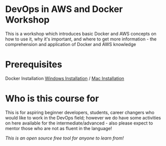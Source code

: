 # DevOps in AWS and Docker Workshop
This is a workshop which introduces basic Docker and AWS concepts on how to use it, why it's important, and where to get more information - the comprehension and application of Docker and AWS knowledge

# Prerequisites #
 Docker Installation [Windows Installation](https://docs.docker.com/v17.09/docker-for-windows/install/) / [Mac Installation](https://docs.docker.com/docker-for-mac/install/) 



# Who is this course for 

 This is for aspiring beginner developers, students, career changers who would like to work in the DevOps field; however we do have some activities on here available for the intermediate/advanced - also please expect to mentor those who are not as fluent in the language!

*This is an open source free tool for anyone to learn from!*
